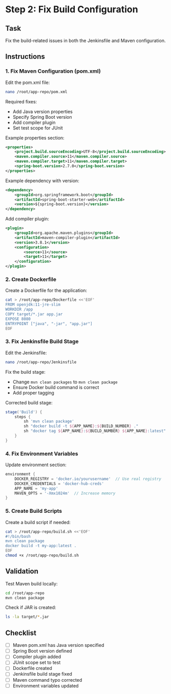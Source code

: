 # Step 2: Fix Build Configuration

## Task

Fix the build-related issues in both the Jenkinsfile and Maven configuration.

## Instructions

### 1. Fix Maven Configuration (pom.xml)

Edit the pom.xml file:
```bash
nano /root/app-repo/pom.xml
```

Required fixes:
- Add Java version properties
- Specify Spring Boot version
- Add compiler plugin
- Set test scope for JUnit

Example properties section:
```xml
<properties>
    <project.build.sourceEncoding>UTF-8</project.build.sourceEncoding>
    <maven.compiler.source>11</maven.compiler.source>
    <maven.compiler.target>11</maven.compiler.target>
    <spring-boot.version>2.7.0</spring-boot.version>
</properties>
```

Example dependency with version:
```xml
<dependency>
    <groupId>org.springframework.boot</groupId>
    <artifactId>spring-boot-starter-web</artifactId>
    <version>${spring-boot.version}</version>
</dependency>
```

Add compiler plugin:
```xml
<plugin>
    <groupId>org.apache.maven.plugins</groupId>
    <artifactId>maven-compiler-plugin</artifactId>
    <version>3.8.1</version>
    <configuration>
        <source>11</source>
        <target>11</target>
    </configuration>
</plugin>
```

### 2. Create Dockerfile

Create a Dockerfile for the application:
```bash
cat > /root/app-repo/Dockerfile <<'EOF'
FROM openjdk:11-jre-slim
WORKDIR /app
COPY target/*.jar app.jar
EXPOSE 8080
ENTRYPOINT ["java", "-jar", "app.jar"]
EOF
```

### 3. Fix Jenkinsfile Build Stage

Edit the Jenkinsfile:
```bash
nano /root/app-repo/Jenkinsfile
```

Fix the build stage:
- Change `mvn clean packages` to `mvn clean package`
- Ensure Docker build command is correct
- Add proper tagging

Corrected build stage:
```groovy
stage('Build') {
    steps {
        sh 'mvn clean package'
        sh "docker build -t ${APP_NAME}:${BUILD_NUMBER} ."
        sh "docker tag ${APP_NAME}:${BUILD_NUMBER} ${APP_NAME}:latest"
    }
}
```

### 4. Fix Environment Variables

Update environment section:
```groovy
environment {
    DOCKER_REGISTRY = 'docker.io/yourusername'  // Use real registry
    DOCKER_CREDENTIALS = 'docker-hub-creds'
    APP_NAME = 'my-app'
    MAVEN_OPTS = '-Xmx1024m'  // Increase memory
}
```

### 5. Create Build Scripts

Create a build script if needed:
```bash
cat > /root/app-repo/build.sh <<'EOF'
#!/bin/bash
mvn clean package
docker build -t my-app:latest .
EOF
chmod +x /root/app-repo/build.sh
```

## Validation

Test Maven build locally:
```bash
cd /root/app-repo
mvn clean package
```

Check if JAR is created:
```bash
ls -la target/*.jar
```

## Checklist

- [ ] Maven pom.xml has Java version specified
- [ ] Spring Boot version defined
- [ ] Compiler plugin added
- [ ] JUnit scope set to test
- [ ] Dockerfile created
- [ ] Jenkinsfile build stage fixed
- [ ] Maven command typo corrected
- [ ] Environment variables updated
